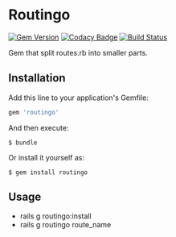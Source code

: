# Routingo

[![Gem Version](https://badge.fury.io/rb/routingo.svg)](https://badge.fury.io/rb/routingo)
[![Codacy Badge](https://api.codacy.com/project/badge/Grade/ce7bae3716df48de8f98e56cd70cda15)](https://www.codacy.com/app/webguruserbia/routingo?utm_source=github.com&amp;utm_medium=referral&amp;utm_content=popac/routingo&amp;utm_campaign=Badge_Grade)
[![Build Status](https://travis-ci.org/popac/routingo.svg?branch=master)](https://travis-ci.org/popac/routingo)

Gem that split routes.rb into smaller parts.

## Installation

Add this line to your application's Gemfile:

```ruby
gem 'routingo'
```

And then execute:

    $ bundle

Or install it yourself as:

    $ gem install routingo

## Usage

  - rails g routingo:install
  - rails g routingo route_name
